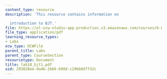 ```yaml
---
content_type: resource
description: 'This resource contains information on

  introduction to BJT.'
file: https://ol-ocw-studio-app-production.s3.amazonaws.com/courses/6-071j-introduction-to-electronics-signals-and-measurement-spring-2006/293028eeda4b2b66b98dc29bb0d7f32c_lab18_bjt1.pdf
file_type: application/pdf
learning_resource_types:
- Labs
ocw_type: OCWFile
parent_title: Labs
parent_type: CourseSection
resourcetype: Document
title: lab18_bjt1.pdf
uid: 293028ee-da4b-2b66-b98d-c29bb0d7f32c
---
```

